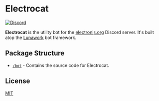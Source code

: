 # Electrocat

[![Discord](https://img.shields.io/discord/745037351163527189?color=blue&logo=discord&style=flat-square)](https://discord.gg/electronjs)

**Electrocat** is the utility bot for the [electronjs.org](https://electronjs.org)
Discord server. It's built atop the [Lunawork](https://github.com/siberianmh/lunawork)
bot framework.

## Package Structure

- [`/bot`](packages/bot) - Contains the source code for Electrocat.

## License

[MIT](LICENSE)
